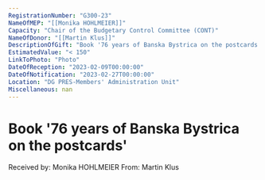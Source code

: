 ```yaml
---
RegistrationNumber: "G300-23"
NameOfMEP: "[[Monika HOHLMEIER]]"
Capacity: "Chair of the Budgetary Control Committee (CONT)"
NameOfDonor: "[[Martin Klus]]"
DescriptionOfGift: "Book '76 years of Banska Bystrica on the postcards'"
EstimatedValue: "< 150"
LinkToPhoto: "Photo"
DateOfReception: "2023-02-09T00:00:00"
DateOfNotification: "2023-02-27T00:00:00"
Location: "DG PRES-Members' Administration Unit"
Miscellaneous: nan
---
```


# Book '76 years of Banska Bystrica on the postcards'

Received by: Monika HOHLMEIER
From: Martin Klus
